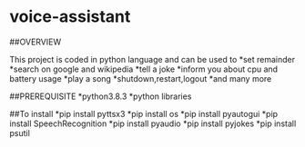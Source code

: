 # voice-assistant
##OVERVIEW

This project is coded in python language and can be used to
*set remainder
*search on google and wikipedia
*tell a joke
*inform you about cpu and battery usage 
*play a song
*shutdown,restart,logout
*and many more

##PREREQUISITE
*python3.8.3
*python libraries

##To install
*pip install pyttsx3
*pip install os
*pip install pyautogui
*pip install SpeechRecognition
*pip install pyaudio
*pip install pyjokes
*pip install psutil


